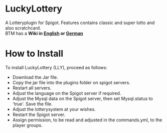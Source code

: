 # LuckyLottery

A Lotteryplugin for Spigot. Features contains classic and super lotto and also scratchcard.<br>
BTM has a <b>Wiki in [English](https://github.com/Avankziar/LuckyLottery/wiki/ENG-Home) or [German](https://github.com/Avankziar/LuckyLottery/wiki/GER-Home)</b>

# How to Install
To install LuckyLottery (LLY), proceed as follows:
- Download the Jar file.
- Copy the jar file into the plugins folder on spigot servers.
- Restart all servers.
- Adjust the language on the Spigot server if required.
- Adjust the Mysql data on the Spigot server, then set Mysql.status to 'true'. Save the file.
- Adjust the lotterysystem at your wishes.
- Restart the Spigot server.
- Assign permission, to be read and adjusted in the commands.yml, to the player groups.
